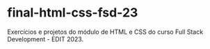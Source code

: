 # final-html-css-fsd-23
Exercícios e projetos do módulo de HTML e CSS do curso Full Stack Development - EDIT 2023.
